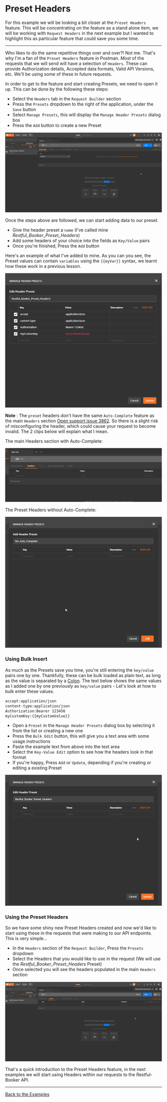 # Preset Headers

For this example we will be looking a bit closer at the `Preset Headers` feature. This will be concentrating on the feature as a stand alone item, we will be working with `Request Headers` in the next example but I wanted to highlight this as particular feature that could save you some time.   

---

Who likes to do the same repetitive things over and over?! Not me. That's why I'm a fan of the `Preset Headers` feature in Postman. _Most_ of the requests that we will send will have a selection of `Headers`. These can provide Authorization details, Accepted data formats, Valid API Versions, etc. We'll be using some of these in future requests.

In order to get to the feature and start creating Presets, we need to open it up. This can be done by the following these steps:

- Select the `Headers` tab in the `Request Builder` section
- Press the `Presets` dropdown to the right of the application, under the `Save` button
- Select `Manage Presets`, this will display the `Manage Header Presets` dialog box
- Press the `Add` button to create a new Preset

![Open Pre Set Headers](https://github.com/DannyDainton/All-Things-Postman/blob/master/Public/gifs/Open_Pre_Set_Headers.gif)

Once the steps above are followed, we can start adding data to our preset.

- Give the header preset a `name` (I've called mine _Restful_Booker_Preset_Headers_)
- Add some headers of your choice into the fields as `Key/Value` pairs
- Once you're finished, Press the `Add` button

Here's an example of what I've added to mine. As you can you see, the Preset values can contain `variables` using the ```{{myVar}}``` syntax, we learnt how these work in a previous lesson.

![New Headers](https://github.com/DannyDainton/All-Things-Postman/blob/master/Public/images/New_Presets.PNG)  

__Note__ : The `preset` headers don't have the same `Auto-Complete` feature as the main `Headers` section [Open support issue 3862](https://github.com/postmanlabs/postman-app-support/issues/3862). So there is a slight risk of misconfiguring the header, which could cause your request to become invalid. The 2 clips below will explain what I mean.



The main Headers section with Auto-Complete:

![Header Auto Complete](https://github.com/DannyDainton/All-Things-Postman/blob/master/Public/gifs/Header_Auto_Complete.gif)

The Preset Headers without Auto-Complete:

![Header No Auto Complete](https://github.com/DannyDainton/All-Things-Postman/blob/master/Public/gifs/Header_No_Auto_Complete.gif)

### Using Bulk Insert

As much as the Presets save you time, you're still entering the `key/value` pairs one by one. Thankfully, these can be bulk loaded as plain text, as long as the value is separated by a [Colon](https://en.oxforddictionaries.com/punctuation/colon). The text below shows the same values as I added one by one previously as `key/value` pairs - Let's look at how to bulk enter these values.    

```
accept:application/json
content-type:application/json
Authorization:Bearer 123456
myCustomKey:{{myCustomValue}}
```

- Open a `Preset` in the `Manage Header Presets` dialog box by selecting it from the list or creating a new one
- Press the `Bulk Edit` button, this will give you a text area with some usage instructions
- Paste the example text from above into the text area
- Select the `Key-Value Edit` option to see how the headers look in that format
- If you're happy, Press `Add` or `Update`, depending if you're creating or editing a existing Preset

![Bulk Add](https://github.com/DannyDainton/All-Things-Postman/blob/master/Public/gifs/Bulk_Add.gif)

### Using the Preset Headers

So we have some shiny new Preset Headers created and now we'd like to start using these in the requests that were making to our API endpoints. This is very simple...

- In the `Headers` section of the `Request Builder`, Press the `Presets` dropdown
- Select the Headers that you would like to use in the request (We will use the _Restful_Booker_Preset_Headers_ Preset)
- Once selected you will see the headers populated in the main `Headers` section

![Using Presets](https://github.com/DannyDainton/All-Things-Postman/blob/master/Public/gifs/Using_Presets.gif)

That's a quick introduction to the Preset Headers feature, in the next examples we will start using Headers within our requests to the Restful-Booker API.

---
[Back to the Examples](https://github.com/DannyDainton/All-Things-Postman#example-guides)
